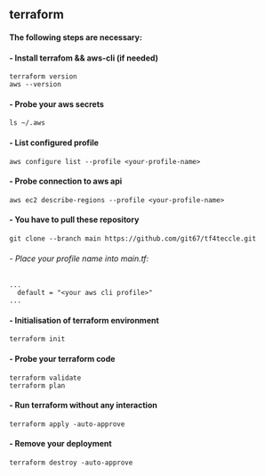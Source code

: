 ## terraform

#### The following steps are necessary:
#### - Install terrafom && aws-cli (if needed)

```
terraform version
aws --version
```

#### - Probe your aws secrets
```
ls ~/.aws
```

#### - List configured profile
```
aws configure list --profile <your-profile-name>
```

#### - Probe connection to aws api
```
aws ec2 describe-regions --profile <your-profile-name>
```

#### - You have to pull these repository
```
git clone --branch main https://github.com/git67/tf4teccle.git 
```

###### - Place your profile name into main.tf:
```
...
  default = "<your aws cli profile>"
...
```

#### - Initialisation of terraform environment
```
terraform init
```

#### - Probe your terraform code
```
terraform validate
terraform plan
```

#### - Run terraform without any interaction
```
terraform apply -auto-approve
```

#### - Remove your deployment
```
terraform destroy -auto-approve
```

